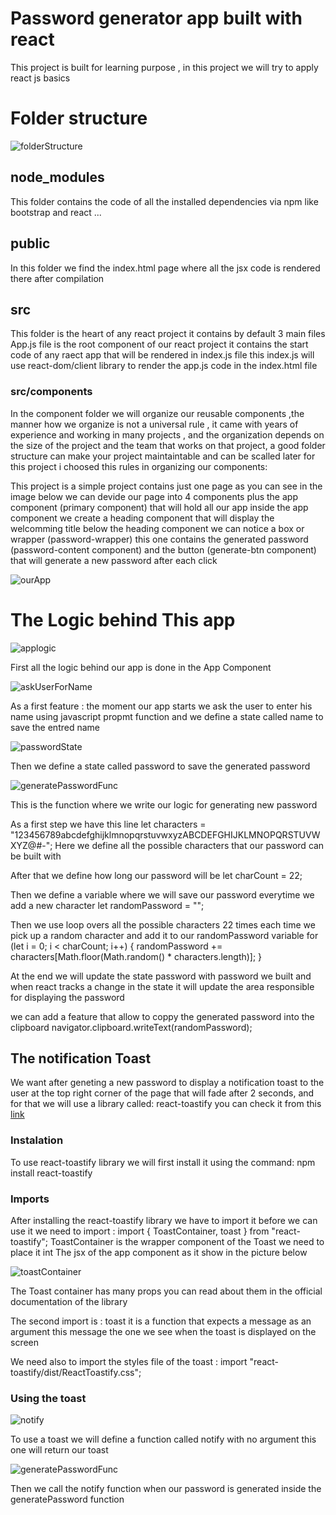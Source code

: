 # Password generator app built with react

This project is built for learning purpose , in this project we will try to apply react js basics

# Folder structure

![folderStructure](src/images/appFolders.PNG)

## node_modules

This folder contains the code of all the installed dependencies via npm like bootstrap and react ...

## public

In this folder we find the index.html page where all the jsx code is rendered there after compilation

## src

This folder is the heart of any react project it contains by default 3 main files App.js file is the root component of our react project it contains the start code of any raect app that will be rendered in index.js file this index.js will use react-dom/client library to render the app.js code in the index.html file

### src/components

In the component folder we will organize our reusable components ,the manner how we organize is not a universal rule , it came with years of experience and working in many projects , and the organization depends on the size of the project and the team that works on that project, a good folder structure can make your project maintaintable and can be scalled later for this project i choosed this rules in organizing our components:

This project is a simple project contains just one page as you can see in the image below we can devide
our page into 4 components plus the app component (primary component) that will hold all our app
inside the app component we create a heading component that will display the welcomming title
below the heading component we can notice a box or wrapper (password-wrapper) this one contains the generated password (password-content component) and the button (generate-btn component) that will generate a new password after each click

![ourApp](src/images/ourApp.PNG)

# The Logic behind This app

![applogic](src/images/appcode.png)

First all the logic behind our app is done in the App Component

![askUserForName](src/images/askUserForName.PNG)

As a first feature : the moment our app starts we ask the user to enter his name using javascript
propmt function and we define a state called name to save the entred name

![passwordState](src/images/passwordState.png)

Then we define a state called password to save the generated password

![generatePasswordFunc](src/images/genratePasswordFunc.png)

This is the function where we write our logic for generating new password

As a first step we have this line
let characters =
"123456789abcdefghijklmnopqrstuvwxyzABCDEFGHIJKLMNOPQRSTUVWXYZ@#-";
Here we define all the possible characters that our password can be built with

After that we define how long our password will be
let charCount = 22;

Then we define a variable where we will save our password everytime we add a new character
let randomPassword = "";

Then we use loop overs all the possible characters 22 times each time we pick up a random character and add it to our randomPassword variable
for (let i = 0; i < charCount; i++) {
randomPassword +=
characters[Math.floor(Math.random() * characters.length)];
}

At the end we will update the state password with password we built and when react tracks a change
in the state it will update the area responsible for displaying the password

we can add a feature that allow to coppy the generated password into the clipboard
navigator.clipboard.writeText(randomPassword);

## The notification Toast

We want after geneting a new password to display a notification toast to the user at the top right corner
of the page that will fade after 2 seconds, and for that we will use a library called: react-toastify you can check it from this [link](https://fkhadra.github.io/react-toastify/introduction/)

### Instalation

To use react-toastify library we will first install it using the command:
npm install react-toastify

### Imports

After installing the react-toastify library we have to import it before we can use it
we need to import : import { ToastContainer, toast } from "react-toastify";
ToastContainer is the wrapper component of the Toast we need to place it int The jsx of the app component
as it show in the picture below

![toastContainer](src/images/toastContainer.png)

The Toast container has many props you can read about them in the official documentation of the library

The second import is : toast it is a function that expects a message as an argument this message the one we see when the toast is displayed on the screen

We need also to import the styles file of the toast : import "react-toastify/dist/ReactToastify.css";

### Using the toast

![notify](src/images/notify.png)

To use a toast we will define a function called notify with no argument this one will return our toast

![generatePasswordFunc](src/images/genratePasswordFunc.png)

Then we call the notify function when our password is generated inside the generatePassword function
